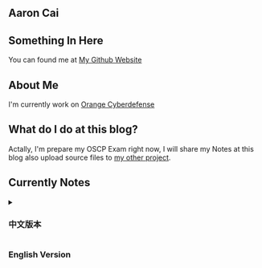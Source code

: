 ## Aaron Cai
## Something In Here
You can found me at [My Github Website](https://github.com/AaronCaiii)

## About Me
I'm currently work on [Orange Cyberdefense](https://www.orangecyberdefense.com)

## What do I do at this blog?
Actally, I'm prepare my OSCP Exam right now, I will share my Notes at this blog also upload source files to [my other project](https://github.com/AaronCaiii/Notes).

## Currently Notes
<details>
<summary><h3>中文版本</h3></summary>
<p><a href="https://aaroncaiii.github.io/Target%20Notes/Cute">Cute</a></p>
<p><a href="https://aaroncaiii.github.io/Target%20Notes/Development">Development</a></p>
<p><a href="https://aaroncaiii.github.io/Target%20Notes/FALL">FALL</a></p>
<p><a href="https://aaroncaiii.github.io/Target%20Notes/Joy">Joy</a></p>
<p><a href="https://aaroncaiii.github.io/Target%20Notes/SkyTower">SkyTower</a></p>
<p><a href="https://aaroncaiii.github.io/Target%20Notes/lampiao">lampiao</a></p>
<p><a href="https://aaroncaiii.github.io/Target%20Notes/loly">loly</a></p>
<p><a href="https://aaroncaiii.github.io/Target%20Notes/natraj">natraj</a></p>
<p><a href="https://aaroncaiii.github.io/Target%20Notes/sar">sar</a></p>
<p><a href="https://aaroncaiii.github.io/Target%20Notes/solstice">solstice</a></p>
</details>

### English Version
